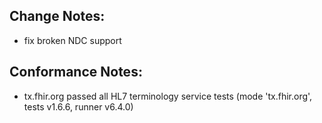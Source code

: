 ## Change Notes:

* fix broken NDC support

## Conformance Notes:

* tx.fhir.org passed all HL7 terminology service tests (mode 'tx.fhir.org', tests v1.6.6, runner v6.4.0)
